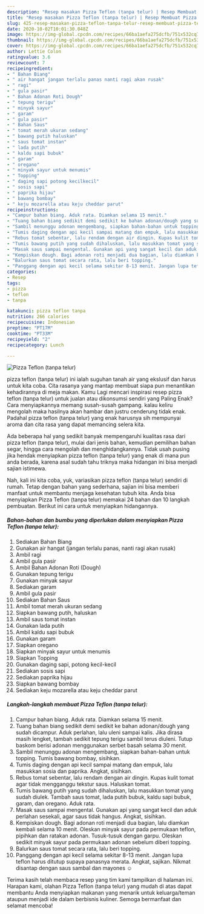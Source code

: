 ```yaml
---
description: "Resep masakan Pizza Teflon (tanpa telur) | Resep Membuat Pizza Teflon (tanpa telur) Yang Lezat Sekali"
title: "Resep masakan Pizza Teflon (tanpa telur) | Resep Membuat Pizza Teflon (tanpa telur) Yang Lezat Sekali"
slug: 425-resep-masakan-pizza-teflon-tanpa-telur-resep-membuat-pizza-teflon-tanpa-telur-yang-lezat-sekali
date: 2020-10-02T10:01:30.048Z
image: https://img-global.cpcdn.com/recipes/66ba1aefa275dcfb/751x532cq70/pizza-teflon-tanpa-telur-foto-resep-utama.jpg
thumbnail: https://img-global.cpcdn.com/recipes/66ba1aefa275dcfb/751x532cq70/pizza-teflon-tanpa-telur-foto-resep-utama.jpg
cover: https://img-global.cpcdn.com/recipes/66ba1aefa275dcfb/751x532cq70/pizza-teflon-tanpa-telur-foto-resep-utama.jpg
author: Lettie Colon
ratingvalue: 3.6
reviewcount: 7
recipeingredient:
- " Bahan Biang"
- " air hangat jangan terlalu panas nanti ragi akan rusak"
- " ragi"
- " gula pasir"
- " Bahan Adonan Roti Dough"
- " tepung terigu"
- " minyak sayur"
- " garam"
- " gula pasir"
- " Bahan Saus"
- " tomat merah ukuran sedang"
- " bawang putih haluskan"
- " saus tomat instan"
- " lada putih"
- " kaldu sapi bubuk"
- " garam"
- " oregano"
- " minyak sayur untuk menumis"
- " Topping"
- " daging sapi potong kecilkecil"
- " sosis sapi"
- " paprika hijau"
- " bawang bombay"
- " keju mozarella atau keju cheddar parut"
recipeinstructions:
- "Campur bahan biang. Aduk rata. Diamkan selama 15 menit."
- "Tuang bahan biang sedikit demi sedikit ke bahan adonan/dough yang sudah dicampur. Aduk perlahan, lalu uleni sampai kalis. Jika dirasa masih lengket, tambah sedikit tepung terigu sambil terus diuleni. Tutup baskom berisi adonan menggunakan serbet basah selama 30 menit."
- "Sambil menunggu adonan mengembang, siapkan bahan-bahan untuk topping. Tumis bawang bombay, sisihkan."
- "Tumis daging dengan api kecil sampai matang dan empuk, lalu masukkan sosia dan paprika. Angkat, sisihkan."
- "Rebus tomat sebentar, lalu rendam dengan air dingin. Kupas kulit tomat agar tidak mengganggu tekstur saus. Haluskan tomat."
- "Tumis bawang putih yang sudah dihaluskan, lalu masukkan tomat yang sudah diulek. Tambah saus tomat, lada putih bubuk, kaldu sapi bubuk, garam, dan oregano. Aduk rata."
- "Masak saus sampai mengental. Gunakan api yang sangat kecil dan aduk perlahan sesekali, agar saus tidak hangus. Angkat, sisihkan."
- "Kempiskan dough. Bagi adonan roti menjadi dua bagian, lalu diamkan kembali selama 10 menit. Oleskan minyak sayur pada permukaan teflon, pipihkan dan ratakan adonan. Tusuk-tusuk dengan garpu. Oleskan sedikit minyak sayur pada permukaan adonan sebelum diberi topping."
- "Balurkan saus tomat secara rata, lalu beri topping."
- "Panggang dengan api kecil selama sekitar 8-13 menit. Jangan lupa teflon harus ditutup supaya panasnya merata. Angkat, sajikan. Nikmat disantap dengan saus sambal dan mayones ☺️"
categories:
- Resep
tags:
- pizza
- teflon
- tanpa

katakunci: pizza teflon tanpa 
nutrition: 266 calories
recipecuisine: Indonesian
preptime: "PT17M"
cooktime: "PT33M"
recipeyield: "2"
recipecategory: Lunch

---
```



![Pizza Teflon (tanpa telur)](https://img-global.cpcdn.com/recipes/66ba1aefa275dcfb/751x532cq70/pizza-teflon-tanpa-telur-foto-resep-utama.jpg)


pizza teflon (tanpa telur) ini ialah suguhan tanah air yang ekslusif dan harus untuk kita coba. Cita rasanya yang mantap membuat siapa pun menantikan kehadirannya di meja makan.
Kamu Lagi mencari inspirasi resep pizza teflon (tanpa telur) untuk jualan atau dikonsumsi sendiri yang Paling Enak? Cara menyiapkannya memang susah-susah gampang. kalau keliru mengolah maka hasilnya akan hambar dan justru cenderung tidak enak. Padahal pizza teflon (tanpa telur) yang enak harusnya sih mempunyai aroma dan cita rasa yang dapat memancing selera kita.

Ada beberapa hal yang sedikit banyak mempengaruhi kualitas rasa dari pizza teflon (tanpa telur), mulai dari jenis bahan, kemudian pemilihan bahan segar, hingga cara mengolah dan menghidangkannya. Tidak usah pusing jika hendak menyiapkan pizza teflon (tanpa telur) yang enak di mana pun anda berada, karena asal sudah tahu triknya maka hidangan ini bisa menjadi sajian istimewa.




Nah, kali ini kita coba, yuk, variasikan pizza teflon (tanpa telur) sendiri di rumah. Tetap dengan bahan yang sederhana, sajian ini bisa memberi manfaat untuk membantu menjaga kesehatan tubuh kita. Anda bisa menyiapkan Pizza Teflon (tanpa telur) memakai 24 bahan dan 10 langkah pembuatan. Berikut ini cara untuk menyiapkan hidangannya.

<!--inarticleads1-->

##### Bahan-bahan dan bumbu yang diperlukan dalam menyiapkan Pizza Teflon (tanpa telur):

1. Sediakan  Bahan Biang
1. Gunakan  air hangat (jangan terlalu panas, nanti ragi akan rusak)
1. Ambil  ragi
1. Ambil  gula pasir
1. Ambil  Bahan Adonan Roti (Dough)
1. Gunakan  tepung terigu
1. Gunakan  minyak sayur
1. Sediakan  garam
1. Ambil  gula pasir
1. Sediakan  Bahan Saus
1. Ambil  tomat merah ukuran sedang
1. Siapkan  bawang putih, haluskan
1. Ambil  saus tomat instan
1. Gunakan  lada putih
1. Ambil  kaldu sapi bubuk
1. Gunakan  garam
1. Siapkan  oregano
1. Siapkan  minyak sayur untuk menumis
1. Siapkan  Topping
1. Gunakan  daging sapi, potong kecil-kecil
1. Sediakan  sosis sapi
1. Sediakan  paprika hijau
1. Siapkan  bawang bombay
1. Sediakan  keju mozarella atau keju cheddar parut




<!--inarticleads2-->

##### Langkah-langkah membuat Pizza Teflon (tanpa telur):

1. Campur bahan biang. Aduk rata. Diamkan selama 15 menit.
1. Tuang bahan biang sedikit demi sedikit ke bahan adonan/dough yang sudah dicampur. Aduk perlahan, lalu uleni sampai kalis. Jika dirasa masih lengket, tambah sedikit tepung terigu sambil terus diuleni. Tutup baskom berisi adonan menggunakan serbet basah selama 30 menit.
1. Sambil menunggu adonan mengembang, siapkan bahan-bahan untuk topping. Tumis bawang bombay, sisihkan.
1. Tumis daging dengan api kecil sampai matang dan empuk, lalu masukkan sosia dan paprika. Angkat, sisihkan.
1. Rebus tomat sebentar, lalu rendam dengan air dingin. Kupas kulit tomat agar tidak mengganggu tekstur saus. Haluskan tomat.
1. Tumis bawang putih yang sudah dihaluskan, lalu masukkan tomat yang sudah diulek. Tambah saus tomat, lada putih bubuk, kaldu sapi bubuk, garam, dan oregano. Aduk rata.
1. Masak saus sampai mengental. Gunakan api yang sangat kecil dan aduk perlahan sesekali, agar saus tidak hangus. Angkat, sisihkan.
1. Kempiskan dough. Bagi adonan roti menjadi dua bagian, lalu diamkan kembali selama 10 menit. Oleskan minyak sayur pada permukaan teflon, pipihkan dan ratakan adonan. Tusuk-tusuk dengan garpu. Oleskan sedikit minyak sayur pada permukaan adonan sebelum diberi topping.
1. Balurkan saus tomat secara rata, lalu beri topping.
1. Panggang dengan api kecil selama sekitar 8-13 menit. Jangan lupa teflon harus ditutup supaya panasnya merata. Angkat, sajikan. Nikmat disantap dengan saus sambal dan mayones ☺️




Terima kasih telah membaca resep yang tim kami tampilkan di halaman ini. Harapan kami, olahan Pizza Teflon (tanpa telur) yang mudah di atas dapat membantu Anda menyiapkan makanan yang menarik untuk keluarga/teman ataupun menjadi ide dalam berbisnis kuliner. Semoga bermanfaat dan selamat mencoba!
